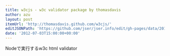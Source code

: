 ```yaml
---
title: w3cjs - w3c validator package by thomasdavis
author: azu
layout: post
itemUrl: 'http://thomasdavis.github.com/w3cjs/'
editJSONPath: 'https://github.com/jser/jser.info/edit/gh-pages/data/2012/07/index.json'
date: '2012-07-03T15:00:00+00:00'
---
```

Nodeで実行するw3c html validator
